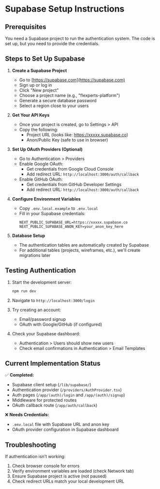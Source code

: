 # Supabase Setup Instructions

## Prerequisites
You need a Supabase project to run the authentication system. The code is set up, but you need to provide the credentials.

## Steps to Set Up Supabase

1. **Create a Supabase Project**
   - Go to [https://supabase.com](https://supabase.com)
   - Sign up or log in
   - Click "New project"
   - Choose a project name (e.g., "flexperts-platform")
   - Generate a secure database password
   - Select a region close to your users

2. **Get Your API Keys**
   - Once your project is created, go to Settings > API
   - Copy the following:
     - Project URL (looks like: https://xxxxx.supabase.co)
     - Anon/Public Key (safe to use in browser)

3. **Set Up OAuth Providers (Optional)**
   - Go to Authentication > Providers
   - Enable Google OAuth:
     - Get credentials from Google Cloud Console
     - Add redirect URL: `http://localhost:3000/auth/callback`
   - Enable GitHub OAuth:
     - Get credentials from GitHub Developer Settings
     - Add redirect URL: `http://localhost:3000/auth/callback`

4. **Configure Environment Variables**
   - Copy `.env.local.example` to `.env.local`
   - Fill in your Supabase credentials:
     ```
     NEXT_PUBLIC_SUPABASE_URL=https://xxxxx.supabase.co
     NEXT_PUBLIC_SUPABASE_ANON_KEY=your_anon_key_here
     ```

5. **Database Setup**
   - The authentication tables are automatically created by Supabase
   - For additional tables (projects, wireframes, etc.), we'll create migrations later

## Testing Authentication

1. Start the development server:
   ```bash
   npm run dev
   ```

2. Navigate to `http://localhost:3000/login`

3. Try creating an account:
   - Email/password signup
   - OAuth with Google/GitHub (if configured)

4. Check your Supabase dashboard:
   - Authentication > Users should show new users
   - Check email confirmations in Authentication > Email Templates

## Current Implementation Status

✅ **Completed:**
- Supabase client setup (`/lib/supabase/`)
- Authentication provider (`/providers/AuthProvider.tsx`)
- Auth pages (`/app/(auth)/login` and `/app/(auth)/signup`)
- Middleware for protected routes
- OAuth callback route (`/app/auth/callback`)

❌ **Needs Credentials:**
- `.env.local` file with Supabase URL and anon key
- OAuth provider configuration in Supabase dashboard

## Troubleshooting

If authentication isn't working:
1. Check browser console for errors
2. Verify environment variables are loaded (check Network tab)
3. Ensure Supabase project is active (not paused)
4. Check redirect URLs match your local development URL